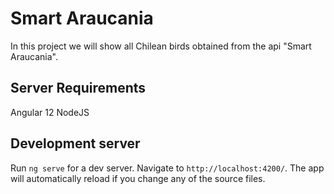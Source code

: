 # Smart Araucania

In this project we will show all Chilean birds obtained from the api "Smart Araucania".

## Server Requirements

Angular 12
NodeJS

## Development server

Run `ng serve` for a dev server. Navigate to `http://localhost:4200/`. The app will automatically reload if you change any of the source files.




